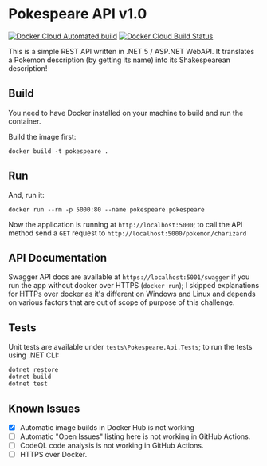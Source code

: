 # Pokespeare API v1.0
[![Docker Cloud Automated build](https://img.shields.io/docker/cloud/automated/mahdit/pokespeare)](https://hub.docker.com/r/mahdit/pokespeare/builds)
[![Docker Cloud Build Status](https://img.shields.io/docker/cloud/build/mahdit/pokespeare)](https://hub.docker.com/r/mahdit/pokespeare/builds)

This is a simple REST API written in .NET 5 / ASP.NET WebAPI. It translates a Pokemon description (by getting its name) into its Shakespearean description! 

## Build
You need to have Docker installed on your machine to build and run the container.

Build the image first:
```docker
docker build -t pokespeare .
```

## Run
And, run it:
```docker
docker run --rm -p 5000:80 --name pokespeare pokespeare
```

Now the application is running at `http://localhost:5000`; to call the API method send a `GET` request to `http://localhost:5000/pokemon/charizard`

## API Documentation
Swagger API docs are available at `https://localhost:5001/swagger` if you run the app without docker over HTTPS (`docker run`); I skipped explanations for HTTPs over docker as it's different on Windows and Linux and depends on various factors that are out of scope of purpose of this challenge.

## Tests
Unit tests are available under `tests\Pokespeare.Api.Tests`; to run the tests using .NET CLI:
```
dotnet restore
dotnet build
dotnet test
```

## Known Issues
<!-- issueTable -->

<!-- issueTable -->

- [X] Automatic image builds in Docker Hub is not working
- [ ] Automatic "Open Issues" listing here is not working in GitHub Actions.
- [ ] CodeQL code analysis is not working in GitHub Actions.
- [ ] HTTPS over Docker.
